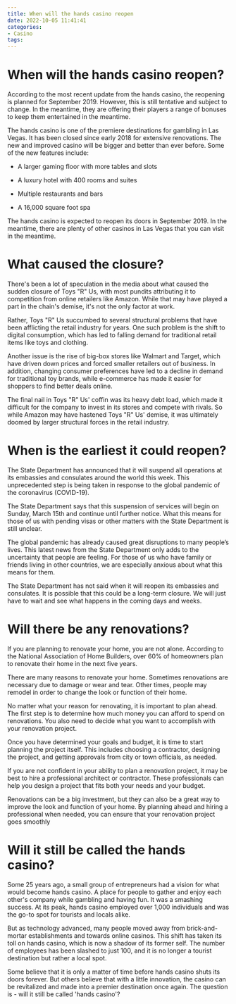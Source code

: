 ```yaml
---
title: When will the hands casino reopen
date: 2022-10-05 11:41:41
categories:
- Casino
tags:
---
```



#  When will the hands casino reopen?

According to the most recent update from the hands casino, the reopening is planned for September 2019. However, this is still tentative and subject to change. In the meantime, they are offering their players a range of bonuses to keep them entertained in the meantime.

The hands casino is one of the premiere destinations for gambling in Las Vegas. It has been closed since early 2018 for extensive renovations. The new and improved casino will be bigger and better than ever before. Some of the new features include:

- A larger gaming floor with more tables and slots

- A luxury hotel with 400 rooms and suites

- Multiple restaurants and bars

- A 16,000 square foot spa

The hands casino is expected to reopen its doors in September 2019. In the meantime, there are plenty of other casinos in Las Vegas that you can visit in the meantime.

#  What caused the closure?

There's been a lot of speculation in the media about what caused the sudden closure of Toys "R" Us, with most pundits attributing it to competition from online retailers like Amazon. While that may have played a part in the chain's demise, it's not the only factor at work.

Rather, Toys "R" Us succumbed to several structural problems that have been afflicting the retail industry for years. One such problem is the shift to digital consumption, which has led to falling demand for traditional retail items like toys and clothing.

Another issue is the rise of big-box stores like Walmart and Target, which have driven down prices and forced smaller retailers out of business. In addition, changing consumer preferences have led to a decline in demand for traditional toy brands, while e-commerce has made it easier for shoppers to find better deals online.

The final nail in Toys "R" Us' coffin was its heavy debt load, which made it difficult for the company to invest in its stores and compete with rivals. So while Amazon may have hastened Toys "R" Us' demise, it was ultimately doomed by larger structural forces in the retail industry.

#  When is the earliest it could reopen?

The State Department has announced that it will suspend all operations at its embassies and consulates around the world this week. This unprecedented step is being taken in response to the global pandemic of the coronavirus (COVID-19).

The State Department says that this suspension of services will begin on Sunday, March 15th and continue until further notice. What this means for those of us with pending visas or other matters with the State Department is still unclear.

The global pandemic has already caused great disruptions to many people’s lives. This latest news from the State Department only adds to the uncertainty that people are feeling. For those of us who have family or friends living in other countries, we are especially anxious about what this means for them.

The State Department has not said when it will reopen its embassies and consulates. It is possible that this could be a long-term closure. We will just have to wait and see what happens in the coming days and weeks.

#  Will there be any renovations?

If you are planning to renovate your home, you are not alone. According to the National Association of Home Builders, over 60% of homeowners plan to renovate their home in the next five years.

There are many reasons to renovate your home. Sometimes renovations are necessary due to damage or wear and tear. Other times, people may remodel in order to change the look or function of their home.

No matter what your reason for renovating, it is important to plan ahead. The first step is to determine how much money you can afford to spend on renovations. You also need to decide what you want to accomplish with your renovation project.

Once you have determined your goals and budget, it is time to start planning the project itself. This includes choosing a contractor, designing the project, and getting approvals from city or town officials, as needed.

If you are not confident in your ability to plan a renovation project, it may be best to hire a professional architect or contractor. These professionals can help you design a project that fits both your needs and your budget.

Renovations can be a big investment, but they can also be a great way to improve the look and function of your home. By planning ahead and hiring a professional when needed, you can ensure that your renovation project goes smoothly

#  Will it still be called the hands casino?

Some 25 years ago, a small group of entrepreneurs had a vision for what would become hands casino. A place for people to gather and enjoy each other's company while gambling and having fun. It was a smashing success. At its peak, hands casino employed over 1,000 individuals and was the go-to spot for tourists and locals alike.

But as technology advanced, many people moved away from brick-and-mortar establishments and towards online casinos. This shift has taken its toll on hands casino, which is now a shadow of its former self. The number of employees has been slashed to just 100, and it is no longer a tourist destination but rather a local spot.

Some believe that it is only a matter of time before hands casino shuts its doors forever. But others believe that with a little innovation, the casino can be revitalized and made into a premier destination once again. The question is - will it still be called 'hands casino'?